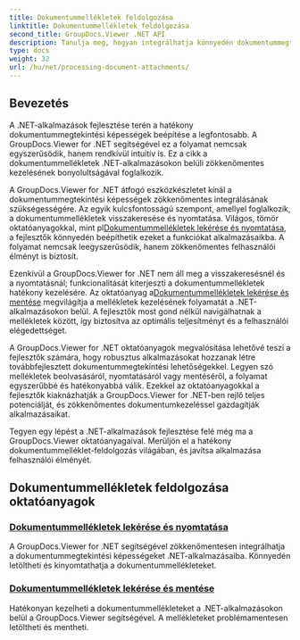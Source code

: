 ```yaml
---
title: Dokumentummellékletek feldolgozása
linktitle: Dokumentummellékletek feldolgozása
second_title: GroupDocs.Viewer .NET API
description: Tanulja meg, hogyan integrálhatja könnyedén dokumentummegtekintési képességeit .NET-alkalmazásaiba a GroupDocs.Viewer segítségével. Hatékonyan kezelheti a dokumentummellékleteket.
type: docs
weight: 32
url: /hu/net/processing-document-attachments/
--- 
```

## Bevezetés

A .NET-alkalmazások fejlesztése terén a hatékony dokumentummegtekintési képességek beépítése a legfontosabb. A GroupDocs.Viewer for .NET segítségével ez a folyamat nemcsak egyszerűsödik, hanem rendkívül intuitív is. Ez a cikk a dokumentummellékletek .NET-alkalmazásokon belüli zökkenőmentes kezelésének bonyolultságával foglalkozik.

 A GroupDocs.Viewer for .NET átfogó eszközkészletet kínál a dokumentummegtekintési képességek zökkenőmentes integrálásának szükségességére. Az egyik kulcsfontosságú szempont, amellyel foglalkozik, a dokumentummellékletek visszakeresése és nyomtatása. Világos, tömör oktatóanyagokkal, mint pl[Dokumentummellékletek lekérése és nyomtatása](./retrieve-and-print-attachments/), a fejlesztők könnyedén beépíthetik ezeket a funkciókat alkalmazásaikba. A folyamat nemcsak leegyszerűsödik, hanem zökkenőmentes felhasználói élményt is biztosít.

Ezenkívül a GroupDocs.Viewer for .NET nem áll meg a visszakeresésnél és a nyomtatásnál; funkcionalitását kiterjeszti a dokumentummellékletek hatékony kezelésére. Az oktatóanyag a[Dokumentummellékletek lekérése és mentése](./retrieve-and-save-attachments/) megvilágítja a mellékletek kezelésének folyamatát a .NET-alkalmazásokon belül. A fejlesztők most gond nélkül navigálhatnak a mellékletek között, így biztosítva az optimális teljesítményt és a felhasználói elégedettséget.

A GroupDocs.Viewer for .NET oktatóanyagok megvalósítása lehetővé teszi a fejlesztők számára, hogy robusztus alkalmazásokat hozzanak létre továbbfejlesztett dokumentummegtekintési lehetőségekkel. Legyen szó mellékletek beolvasásáról, nyomtatásáról vagy mentéséről, a folyamat egyszerűbbé és hatékonyabbá válik. Ezekkel az oktatóanyagokkal a fejlesztők kiaknázhatják a GroupDocs.Viewer for .NET-ben rejlő teljes potenciálját, és zökkenőmentes dokumentumkezeléssel gazdagítják alkalmazásaikat.

Tegyen egy lépést a .NET-alkalmazások fejlesztése felé még ma a GroupDocs.Viewer oktatóanyagaival. Merüljön el a hatékony dokumentummelléklet-feldolgozás világában, és javítsa alkalmazása felhasználói élményét.

## Dokumentummellékletek feldolgozása oktatóanyagok
### [Dokumentummellékletek lekérése és nyomtatása](./retrieve-and-print-attachments/)
A GroupDocs.Viewer for .NET segítségével zökkenőmentesen integrálhatja a dokumentummegtekintési képességeket .NET-alkalmazásaiba. Könnyedén letöltheti és kinyomtathatja a dokumentummellékleteket.
### [Dokumentummellékletek lekérése és mentése](./retrieve-and-save-attachments/)
Hatékonyan kezelheti a dokumentummellékleteket a .NET-alkalmazásokon belül a GroupDocs.Viewer segítségével. A mellékleteket problémamentesen letöltheti és mentheti.